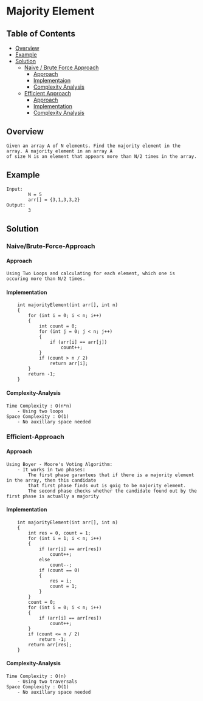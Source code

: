 # Majority Element


## Table of Contents
- [Overview](#overview)
- [Example](#example)
- [Solution](#solution)
    - [Naive / Brute Force Approach](#naive/brute-force-approach)
        - [Approach](#approach)
        - [Implementaion](#implementation)
        - [Complexity Analysis](#complexity-analysis)
    - [Efficient Approach](#efficient-approach)
        - [Approach](#approach)
        - [Implementation](#implementation)
        - [Complexity Analysis](#complexity-analysis)


## Overview
    Given an array A of N elements. Find the majority element in the array. A majority element in an array A 
    of size N is an element that appears more than N/2 times in the array.

## Example
    Input:
            N = 5
            arr[] = {3,1,3,3,2}
    Output:
            3


## Solution
### Naive/Brute-Force-Approach
#### Approach
    Using Two Loops and calculating for each element, which one is occuring more than N/2 times.

#### Implementation
        int majorityElement(int arr[], int n)
        {
            for (int i = 0; i < n; i++)
            {
                int count = 0;
                for (int j = 0; j < n; j++)
                {
                    if (arr[i] == arr[j])
                        count++;
                }
                if (count > n / 2)
                    return arr[i];
            }
            return -1;
        }

#### Complexity-Analysis
    Time Complexity : O(n*n)
        - Using two loops
    Space Complexity : O(1)
        - No auxillary space needed

### Efficient-Approach
#### Approach
    Using Boyer - Moore's Voting Algorithm:
        - It works in two phases:
            The first phase garantees that if there is a majority element in the array, then this candidate 
            that first phase finds out is goig to be majority element.
            The second phase checks whether the candidate found out by the first phase is actually a majority 
            

#### Implementation
        int majorityElement(int arr[], int n)
        {
            int res = 0, count = 1;
            for (int i = 1; i < n; i++)
            {
                if (arr[i] == arr[res])
                    count++;
                else
                    count--;
                if (count == 0)
                {
                    res = i;
                    count = 1;
                }
            }
            count = 0;
            for (int i = 0; i < n; i++)
            {
                if (arr[i] == arr[res])
                    count++;
            }
            if (count <= n / 2)
                return -1;
            return arr[res];
        }

#### Complexity-Analysis
    Time Complexity : O(n)
        - Using two traversals
    Space Complexity : O(1)
        - No auxillary space needed